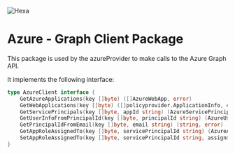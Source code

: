 ![Hexa](https://hexaorchestration.org/wp-content/themes/hexa/img/logo.svg)

# Azure - Graph Client Package

This package is used by the azureProvider to make calls to the Azure Graph API.

It implements the following interface:

```go
type AzureClient interface {
	GetAzureApplications(key []byte) ([]AzureWebApp, error)
	GetWebApplications(key []byte) ([]policyprovider.ApplicationInfo, error)
	GetServicePrincipals(key []byte, appId string) (AzureServicePrincipals, error)
	GetUserInfoFromPrincipalId(key []byte, principalId string) (AzureUser, error)
	GetPrincipalIdFromEmail(key []byte, email string) (string, error)
	GetAppRoleAssignedTo(key []byte, servicePrincipalId string) (AzureAppRoleAssignments, error)
	SetAppRoleAssignedTo(key []byte, servicePrincipalId string, assignments []AzureAppRoleAssignment) error
}
```